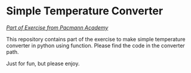 # Simple Temperature Converter

*[Part of Exercise from Pacmann Academy](https://images.tokopedia.net/img/FZfiOH/2021/6/11/7e715ea4-a44c-4d91-a9d6-bdb8be23d422.png)*

This repository contains part of the exercise to make simple temperature converter in python using function.
Please find the code in the converter path.

Just for fun, but please enjoy.
